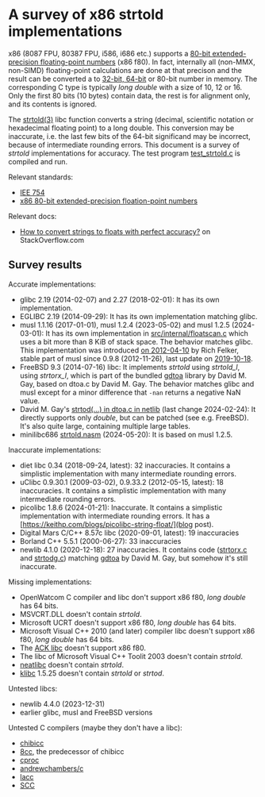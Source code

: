 # A survey of x86 strtold implementations

x86 (8087 FPU, 80387 FPU, i586, i686 etc.) supports a [80-bit
extended-precision floating-point numbers](https://en.wikipedia.org/wiki/Extended_precision#x86_extended_precision_format)
(x86 f80). In fact, internally all (non-MMX, non-SIMD) floating-point
calculations are done at that precison and the result can be converted a to
[32-bit, 64-bit](https://en.wikipedia.org/wiki/IEEE_754) or 80-bit number in
memory. The corresponding C type is typically *long double* with a size of
10, 12 or 16. Only the first 80 bits (10 bytes) contain data, the rest is
for alignment only, and its contents is ignored.

The [strtold(3)](https://linux.die.net/man/3/strtold) libc function converts
a string (decimal, scientific notation or hexadecimal floating point) to a
long double. This conversion may be inaccurate, i.e. the last few bits of
the 64-bit significand may be incorrect, because of intermediate rounding
errors. This document is a survey of *strtold* implementations for accuracy.
The test program
[test_strtold.c](https://github.com/pts/minilibc686/blob/master/test/test_strtold.c)
is compiled and run.

Relevant standards:

* [IEE 754](https://en.wikipedia.org/wiki/IEEE_754-1985)
* [x86 80-bit extended-precision floation-point numbers](https://en.wikipedia.org/wiki/Extended_precision#x86_extended_precision_format)

Relevant docs:

* [How to convert strings to floats with perfect accuracy?](https://stackoverflow.com/questions/2174012/how-to-convert-strings-to-floats-with-perfect-accuracy) on StackOverflow.com

## Survey results

Accurate implementations:

* glibc 2.19 (2014-02-07) and 2.27 (2018-02-01): It has its own implementation.
* EGLIBC 2.19 (2014-09-29): It has its own implementation matching glibc.
* musl 1.1.16 (2017-01-01), musl 1.2.4 (2023-05-02) and musl 1.2.5
  (2024-03-01): It has its own implementation in
  [src/internal/floatscan.c](https://git.musl-libc.org/cgit/musl/log/src/internal/floatscan.c)
  which uses a bit more than 8 KiB of stack space. The behavior matches
  glibc. This implementation was introduced [on
  2012-04-10](https://git.musl-libc.org/cgit/musl/commit/src/internal/floatscan.c?id=415c4cd7fdb3e8b7476fbb2be2390f4592cf5165)
  by Rich Felker, stable part of musl since 0.9.8 (2012-11-26), last update on
  [2019-10-18](https://git.musl-libc.org/cgit/musl/commit/src/internal/floatscan.c?id=bff78954995b115e469aadb7636357798978fffd).
* FreeBSD 9.3 (2014-07-16) libc: It implements *strtold* using *strtold\_l*,
  using *strtorx\_l*, which is part of the bundled
  [gdtoa](https://github.com/jwiegley/gdtoa) library by David M. Gay, based on dtoa.c by
  David M. Gay. The behavior matches glibc and musl except for a minor
  difference that `-nan` returns a negative NaN value.
* David M. Gay's [strtod(...) in dtoa.c in netlib](https://www.netlib.org/fp/dtoa.c) (last change 2024-02-24): It directly supports only *double*, but can be patched (see e.g. FreeBSD). It's also quite large, containing multiple large tables.
* minilibc686 [strtold.nasm](https://github.com/pts/minilibc686/blob/40d3704c294ff532c8cc2a88ab18a8241e5fb484/src/strtold.nasm) (2024-05-20): It is based on musl 1.2.5.

Inaccurate implementations:

* diet libc 0.34 (2018-09-24, latest): 32 inaccuracies. It contains a simplistic implementation with many intermediate rounding errors.
* uClibc 0.9.30.1 (2009-03-02), 0.9.33.2 (2012-05-15, latest): 18 inaccuracies. It contains a simplistic implementation with many intermediate rounding errors.
* picolibc 1.8.6 (2024-01-21): Inaccurate. It contains a simplistic implementation with intermediate rounding errors. It has a [https://keithp.com/blogs/picolibc-string-float/](blog post).
* Digital Mars C/C++ 8.57c libc (2020-09-01, latest): 19 inaccuracies
* Borland C++ 5.5.1 (2000-06-27): 33 inaccuracies
* newlib 4.1.0 (2020-12-18): 27 inaccuracies. It contains code
  ([strtorx.c](https://github.com/jwiegley/gdtoa/blob/master/strtorx.c) and
  [strtodg.c](https://github.com/jwiegley/gdtoa/blob/master/strtordg.c))
  matching [gdtoa](https://github.com/jwiegley/gdtoa) by David M. Gay, but
  somehow it's still inaccurate.

Missing implementations:

* OpenWatcom C compiler and libc don't support x86 f80, *long double* has 64 bits.
* MSVCRT.DLL doesn't contain *strtold*.
* Microsoft UCRT doesn't support x86 f80, *long double* has 64 bits.
* Microsoft Visual C++ 2010 (and later) compiler libc doesn't support x86 f80, *long double* has 64 bits.
* The [ACK libc](https://github.com/davidgiven/ack) doesn't support x86 f80.
* The libc of Microsoft Visual C++ Toolit 2003 doesn't contain *strtold*.
* [neatlibc](https://github.com/aligrudi/neatlibc) doesn't contain *strtold*.
* [klibc](https://en.wikipedia.org/wiki/Klibc) 1.5.25 doesn't contain *strtold* or *strtod*.

Untested libcs:

* newlib 4.4.0 (2023-12-31)
* earlier glibc, musl and FreeBSD versions

Untested C compilers (maybe they don't have a libc):

* [chibicc](https://github.com/rui314/chibicc)
* [8cc](https://github.com/rui314/8cc), the predecessor of chibicc
* [cproc](https://github.com/michaelforney/cproc)
* [andrewchambers/c](https://github.com/andrewchambers/c)
* [lacc](https://github.com/larmel/lacc)
* [SCC](http://www.simple-cc.org/)
